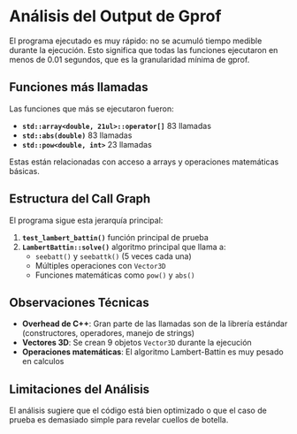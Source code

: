 # Análisis del Output de Gprof

El programa ejecutado es muy rápido: no se acumuló tiempo medible durante la ejecución. Esto significa que todas las funciones ejecutaron en menos de 0.01 segundos, que es la granularidad mínima de gprof.

## Funciones más llamadas

Las funciones que más se ejecutaron fueron:

- **`std::array<double, 21ul>::operator[]`** 83 llamadas
- **`std::abs(double)`** 83 llamadas  
- **`std::pow<double, int>`** 23 llamadas

Estas están relacionadas con acceso a arrays y operaciones matemáticas básicas.

## Estructura del Call Graph

El programa sigue esta jerarquía principal:

1. **`test_lambert_battin()`** función principal de prueba
2. **`LambertBattin::solve()`** algoritmo principal que llama a:
   - `seebatt()` y `seebattk()` (5 veces cada una)
   - Múltiples operaciones con `Vector3D`
   - Funciones matemáticas como `pow()` y `abs()`

## Observaciones Técnicas

- **Overhead de C++**: Gran parte de las llamadas son de la librería estándar (constructores, operadores, manejo de strings)
- **Vectores 3D**: Se crean 9 objetos `Vector3D` durante la ejecución
- **Operaciones matemáticas**: El algoritmo Lambert-Battin es muy pesado en calculos

## Limitaciones del Análisis

El análisis sugiere que el código está bien optimizado o que el caso de prueba es demasiado simple para revelar cuellos de botella.
